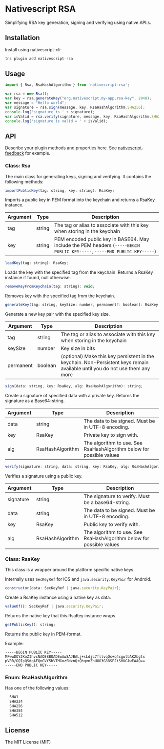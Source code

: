# Nativescript RSA

Simplifying RSA key generation, signing and verifying using native API:s.

## Installation

Install using nativescript-cli:

```javascript
tns plugin add nativescript-rsa
```

## Usage 
	
```js
import { Rsa, RsaHashAlgorithm } from 'nativescript-rsa';

var rsa = new Rsa();
var key = rsa.generateKey("org.nativescript.my-app.rsa-key", 2048);
var message = "Hello world";
var signature = rsa.sign(message, key, RsaHashAlgorithm.SHA256);
console.log('signature is ' + signature);
var isValid = rsa.verify(signature, message, key, RsaHashAlgorithm.SHA256);
console.log('signature is valid = ' + isValid);
```

## API

Describe your plugin methods and properties here. See [nativescript-feedback](https://github.com/EddyVerbruggen/nativescript-feedback) for example.

### Class: Rsa

The main class for generating keys, signing and verifying. It contains the following methods:

```js
importPublicKey(tag: string, key: string): RsaKey;
```
Imports a public key in PEM format into the keychain and returns a RsaKey instance.

| Argument | Type | Description |
| --- | --- | --- |
| tag | string | The tag or alias to associate with this key when storing in the keychain |
| key | string | PEM encoded public key in BASE64. May include the PEM headers (`-----BEGIN PUBLIC KEY-----`,  `-----END PUBLIC KEY-----`) |

```js
loadKey(tag: string): RsaKey;
```
Loads the key with the specified tag from the keychain. Returns a RsaKey instance if found, null otherwise.

```js
removeKeyFromKeychain(tag: string): void;
```
Removes key with the specified tag from the keychain.

```js
generateKey(tag: string, keySize: number, permanent?: boolean): RsaKey;
```
Generate a new key pair with the specified key size. 

| Argument | Type | Description |
| --- | --- | --- |
| tag | string | The tag or alias to associate with this key when storing in the keychain |
| keySize | number | Key size in bits |
| permanent | boolean | (optional) Make this key persistent in the keychain. Non-Persistent keys remain available until you do not use them any more |

```js
sign(data: string, key: RsaKey, alg: RsaHashAlgorithm): string;
```
Create a signature of specified data with a private key. Returns the signature as a Base64-string.

| Argument | Type | Description |
| --- | --- | --- |
| data | string | The data to be signed. Must be in UTF-8 encoding. |
| key | RsaKey | Private key to sign with. |
| alg | RsaHashAlgorithm | The algorithm to use. See RsaHashAlgorithm below for possible values |

```js
verify(signature: string, data: string, key: RsaKey, alg: RsaHashAlgorithm): boolean;
```
Verifies a signature using a public key.

| Argument | Type | Description |
| --- | --- | --- |
| signature | string | The signature to verify. Must be a base64-string. |
| data | string | The data to be signed. Must be in UTF-8 encoding. |
| key | RsaKey | Public key to verify with. |
| alg | RsaHashAlgorithm | The algorithm to use. See RsaHashAlgorithm below for possible values |

### Class: RsaKey
This class is a wrapper around the platform specific native keys.

Internally uses `SecKeyRef` for iOS and `java.security.KeyPair` for Android.

```js
constructor(data: SecKeyRef | java.security.KeyPair);
```
Create a RsaKey instance using a native key as data.

```js
valueOf(): SecKeyRef | java.security.KeyPair;
```
Returns the native key that this RsaKey instance wraps.

```js
getPublicKey(): string;
```
Returns the public key in PEM-format.

Example: 
```
-----BEGIN PUBLIC KEY-----
MFwwDQYJKoZIhvcNAQEBBQADSwAwSAJBALj+sLdjL7fllvqQs+q4cgwtbAK2bgtx
pVRR/GQIpQSdqAFQnGVY5bVTMGozSNznQ+QhqvnZhUOO3G88SFJiSHUCAwEAAQ==
-----END PUBLIC KEY-----
```

### Enum: RsaHashAlgorithm

Has one of the following values:
```js
  SHA1
  SHA224
  SHA256
  SHA384
  SHA512
```
    
## License

The MIT License (MIT)
